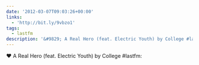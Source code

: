 ```yaml
---
date: '2012-03-07T09:03:26+00:00'
links:
  - 'http://bit.ly/9vbzo1'
tags:
  - lastfm
description: '&#9829; A Real Hero (feat. Electric Youth) by College #lastfm: '
---
```

&#9829; A Real Hero (feat. Electric Youth) by College #lastfm: 
